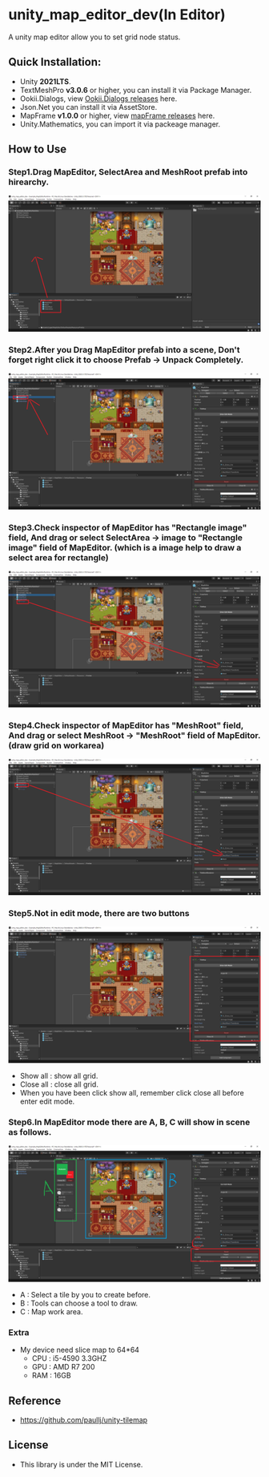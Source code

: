 # unity_map_editor_dev(In Editor)
A unity map editor allow you to set grid node status.

## Quick Installation:
- Unity **2021LTS**.
- TextMeshPro **v3.0.6** or higher, you can install it via Package Manager.
- Ookii.Dialogs, view [Ookii.Dialogs releases](https://github.com/ookii-dialogs/ookii-dialogs-wpf/releases) here.
- Json.Net you can install it via AssetStore.
- MapFrame **v1.0.0** or higher, view [mapFrame releases](https://github.com/jasonben677/MapFrame/releases) here.
- Unity.Mathematics, you can import it via packeage manager.

## How to Use

### Step1.Drag MapEditor, SelectArea and MeshRoot prefab into hirearchy.
![](img/01.png)
### Step2.After you Drag MapEditor prefab into a scene, Don't forget right click it to choose Prefab -> Unpack Completely.
![](img/02.png)
### Step3.Check inspector of MapEditor has "Rectangle image" field, And drag or select SelectArea -> image to "Rectangle image" field of MapEditor. (which is a image help to draw a select area for rectangle)
![](img/03.png)
### Step4.Check inspector of MapEditor has "MeshRoot" field, And drag or select MeshRoot -> "MeshRoot" field of MapEditor. (draw grid on workarea)
![](img/04.png)
### Step5.Not in edit mode, there are two buttons
![](img/05.png)
- Show all : show all grid.
- Close all : close all grid.
- When you have been click show all, remember click close all before enter edit mode.
### Step6.In MapEditor mode there are A, B, C will show in scene as follows.
![](img/07.png)
- A : Select a tile by you to create before.
- B : Tools can choose a tool to draw.
- C : Map work area.
### Extra
- My device need slice map to 64*64 
	- CPU : i5-4590 3.3GHZ
	- GPU : AMD R7 200
	- RAM : 16GB
## Reference
- https://github.com/paullj/unity-tilemap

## License
- This library is under the MIT License.